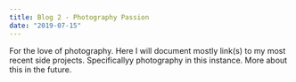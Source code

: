 ```yaml
---
title: Blog 2 - Photography Passion
date: "2019-07-15"
---
```


For the love of photography. Here I will document mostly link(s) to my most recent side projects. Specificallyy photography in this instance. More about this in the future.